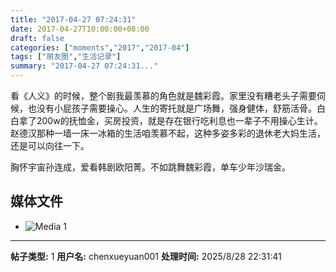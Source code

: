 ```yaml
---
title: "2017-04-27 07:24:31"
date: 2017-04-27T10:00:00+08:00
draft: false
categories: ["moments","2017","2017-04"]
tags: ["朋友圈","生活记录"]
summary: "2017-04-27 07:24:31..."
---
```


看《人义》的时候，整个剧我最羡慕的角色就是魏彩霞。家里没有糟老头子需要伺候，也没有小屁孩子需要操心。人生的寄托就是广场舞，强身健体，舒筋活骨。白白拿了200w的抚恤金，买房投资，就是存在银行吃利息也一辈子不用操心生计。赵德汉那种一墙一床一冰箱的生活咱羡慕不起，这种多姿多彩的退休老大妈生活，还是可以向往一下。

胸怀宇宙孙连成，爱看韩剧欧阳菁。不如跳舞魏彩霞，单车少年沙瑞金。

## 媒体文件

- ![Media 1](/Moments/photos/2017-04-27/201704270724310.jpg)

---

**帖子类型:** 1
**用户名:** chenxueyuan001
**处理时间:** 2025/8/28 22:31:41